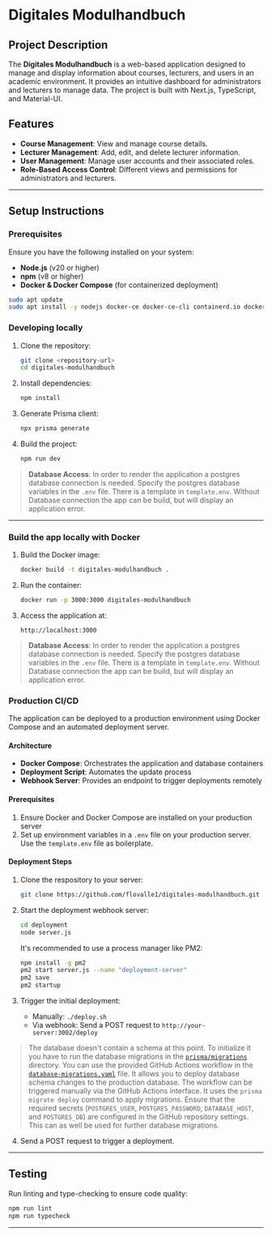 # Digitales Modulhandbuch

## Project Description

The **Digitales Modulhandbuch** is a web-based application designed to manage and display information about courses, lecturers, and users in an academic environment. It provides an intuitive dashboard for administrators and lecturers to manage data. The project is built with Next.js, TypeScript, and Material-UI.

## Features

- **Course Management**: View and manage course details.
- **Lecturer Management**: Add, edit, and delete lecturer information.
- **User Management**: Manage user accounts and their associated roles.
- **Role-Based Access Control**: Different views and permissions for administrators and lecturers.

---

## Setup Instructions

### Prerequisites

Ensure you have the following installed on your system:

- **Node.js** (v20 or higher)
- **npm** (v8 or higher)
- **Docker & Docker Compose** (for containerized deployment)

```bash
sudo apt update 
sudo apt install -y nodejs docker-ce docker-ce-cli containerd.io docker-buildx-plugin docker-compose-plugin
```

### Developing locally

1. Clone the repository:
   ```bash
   git clone <repository-url>
   cd digitales-modulhandbuch
   ```

2. Install dependencies:
   ```bash
   npm install
   ```

3. Generate Prisma client:
   ```bash
   npx prisma generate
   ```

4. Build the project:
   ```bash
   npm run dev
   ```

> **Database Access**: In order to render the application a postgres database connection is needed. Specify the postgres database variables in the `.env` file. There is a template in `template.env`. Without Database connection the app can be build, but will display an application error.

---

### Build the app locally with Docker

1. Build the Docker image:
   ```bash
   docker build -t digitales-modulhandbuch .
   ```

2. Run the container:
   ```bash
   docker run -p 3000:3000 digitales-modulhandbuch
   ```

3. Access the application at:
   ```
   http://localhost:3000
   ```
> **Database Access**: In order to render the application a postgres database connection is needed. Specify the postgres database variables in the `.env` file. There is a template in `template.env`. Without Database connection the app can be build, but will display an application error.

### Production CI/CD

The application can be deployed to a production environment using Docker Compose and an automated deployment server.

#### Architecture

- **Docker Compose**: Orchestrates the application and database containers
- **Deployment Script**: Automates the update process
- **Webhook Server**: Provides an endpoint to trigger deployments remotely

#### Prerequisites

1. Ensure Docker and Docker Compose are installed on your production server
2. Set up environment variables in a `.env` file on your production server. Use the `template.env` file as boilerplate. 

#### Deployment Steps

1. Clone the respository to your server:
   ```bash
   git clone https://github.com/flovalle1/digitales-modulhandbuch.git
   ```

2. Start the deployment webhook server:
   ```bash
   cd deployment
   node server.js
   ```
   
   It's recommended to use a process manager like PM2:
   ```bash
   npm install -g pm2
   pm2 start server.js --name "deployment-server"
   pm2 save
   pm2 startup
   ```

3. Trigger the initial deployment:
   - Manually: `./deploy.sh`
   - Via webhook: Send a POST request to `http://your-server:3002/deploy`


> The database doesn't contain a schema at this point. To initialize it you have to run the database migrations in the [`prisma/migrations`](prisma/migrations) directory. You can use the provided GitHub Actions workflow in the [`database-migrations.yaml`](.github/workflows/database-migrations.yaml) file. It allows you to deploy database schema changes to the production database. The workflow can be triggered manually via the GitHub Actions interface. It uses the `prisma migrate deploy` command to apply migrations. Ensure that the required secrets (`POSTGRES_USER`, `POSTGRES_PASSWORD`, `DATABASE_HOST`, and `POSTGRES_DB`) are configured in the GitHub repository settings. This can as well be used for further database migrations.

4. Send a POST request to trigger a deployment.

---

## Testing

Run linting and type-checking to ensure code quality:

```bash
npm run lint
npm run typecheck
```

---



